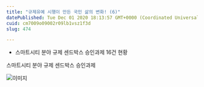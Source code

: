 ```yaml
---
title: "규제유예 시행이 만든 국민 삶의 변화! (6)"
datePublished: Tue Dec 01 2020 18:13:57 GMT+0000 (Coordinated Universal Time)
cuid: cm7009o09002r09lb1vsz1f3d
slug: 474

---
```



- 스마트시티 분야 규제 센드박스 승인과제 16건 현황

스마트시티 분야 규제 센드박스 승인과제

![이미지](https://cdn.hashnode.com/res/hashnode/image/upload/v1739249535886/2b5fe105-8c0d-4e9c-a683-62cbe83acb03.jpeg)
